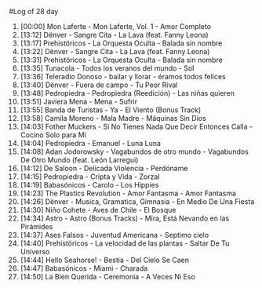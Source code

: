 #Log of 28 day

1. [00:00] Mon Laferte - Mon Laferte, Vol. 1 - Amor Completo
1. [13:12] Dënver - Sangre Cita - La Lava (feat. Fanny Leona)
1. [13:17] Prehistöricos - La Orquesta Oculta - Balada sin nombre
1. [13:22] Dënver - Sangre Cita - La Lava (feat. Fanny Leona)
1. [13:31] Prehistöricos - La Orquesta Oculta - Balada sin nombre
1. [13:35] Tunacola - Todos los veranos del mundo - Sol
1. [13:36] Teleradio Donoso - bailar y llorar - éramos todos felices
1. [13:40] Dënver - Fuera de campo - Tu Peor Rival
1. [13:48] Pedropiedra - Pedropiedra (Reedición) - Las niñas quieren
1. [13:51] Javiera Mena - Mena - Sufrir
1. [13:55] Banda de Turistas - Ya - El Viento (Bonus Track)
1. [13:58] Camila Moreno - Mala Madre - Máquinas Sin Dios
1. [14:03] Fother Muckers - Si No Tienes Nada Que Decir Entonces Calla - Cocino Solo para Mí
1. [14:04] Pedropiedra - Emanuel - Luna Luna
1. [14:08] Adan Jodorowsky - Vagabundos de otro mundo - Vagabundos De Otro Mundo (feat. León Larregui)
1. [14:12] De Saloon - Delicada Violencia - Perdóname
1. [14:15] Pedropiedra - Cripta y Vida - Zorzal
1. [14:19] Babasónicos - Carolo - Los Hippies
1. [14:23] The Plastics Revolution - Amor Fantasma - Amor Fantasma
1. [14:26] Dënver - Musica, Gramatica, Gimnasia - En Medio De Una Fiesta
1. [14:30] Niño Cohete - Aves de Chile - El Bosque
1. [14:34] Astro - Astro (Bonus Tracks) - Mira, Está Nevando en las Pirámides
1. [14:37] Ases Falsos - Juventud Americana - Septimo cielo
1. [14:40] Prehistöricos - La velocidad de las plantas - Saltar De Tu Universo
1. [14:44] Hello Seahorse! - Bestia - Del Cielo Se Caen
1. [14:47] Babasónicos - Miami - Charada
1. [14:50] La Bien Querida - Ceremonia - A Veces Ni Eso
